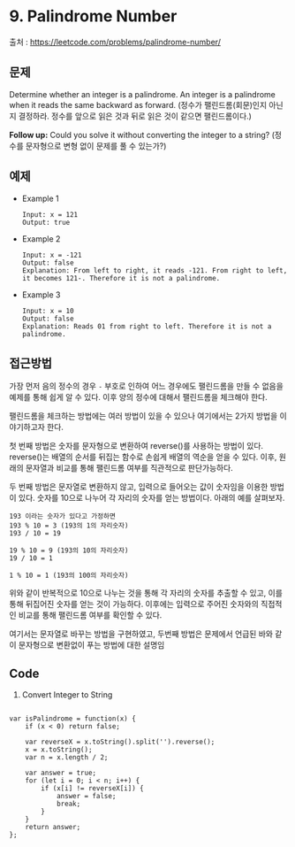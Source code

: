 # 9. Palindrome Number

출처 : https://leetcode.com/problems/palindrome-number/

## 문제

Determine whether an integer is a palindrome. An integer is a palindrome when it reads the same backward as forward.
(정수가 팰린드롬(회문)인지 아닌지 결정하라. 정수를 앞으로 읽은 것과 뒤로 읽은 것이 같으면 팰린드롬이다.)

**Follow up:**  Could you solve it without converting the integer to a string?
(정수를 문자형으로 변형 없이 문제를 풀 수 있는가?)

## 예제

- Example 1
	```
	Input: x = 121
	Output: true
	```
- Example 2
	```
	Input: x = -121
	Output: false
	Explanation: From left to right, it reads -121. From right to left, it becomes 121-. Therefore it is not a palindrome.
	```
- Example 3
	```
	Input: x = 10
	Output: false
	Explanation: Reads 01 from right to left. Therefore it is not a palindrome.
	```
	
## 접근방법

가장 먼저 음의 정수의 경우 `-` 부호로 인하여 어느 경우에도 팰린드롬을 만들 수 없음을 예제를 통해 쉽게 알 수 있다. 이후 양의 정수에 대해서 팰린드롬을 체크해야 한다.

팰린드롬을 체크하는 방법에는 여러 방법이 있을 수 있으나 여기에서는 2가지 방법을 이야기하고자 한다. 

첫 번째 방법은 숫자를 문자형으로 변환하여 reverse()를 사용하는 방법이 있다. reverse()는 배열의 순서를 뒤집는 함수로 손쉽게 배열의 역순을 얻을 수 있다. 이후, 원래의 문자열과 비교를 통해 팰린드롬 여부를 직관적으로 판단가능하다.

두 번째 방법은 문자열로 변환하지 않고, 입력으로 들어오는 값이 숫자임을 이용한 방법이 있다. 숫자를 10으로 나누어 각 자리의 숫자를 얻는 방법이다. 아래의 예를 살펴보자.
```
193 이라는 숫자가 있다고 가정하면
193 % 10 = 3 (193의 1의 자리숫자)
193 / 10 = 19

19 % 10 = 9 (193의 10의 자리숫자)
19 / 10 = 1

1 % 10 = 1 (193의 100의 자리숫자)
```
위와 같이 반복적으로 10으로 나누는 것을 통해 각 자리의 숫자를 추출할 수 있고, 이를 통해 뒤집어진 숫자를 얻는 것이 가능하다. 이후에는 입력으로 주어진 숫자와의 직접적인 비교를 통해 팰린드롬 여부를 확인할 수 있다.

여기서는 문자열로 바꾸는 방법을 구현하였고, 두번째 방법은 문제에서 언급된 바와 같이 문자형으로 변환없이 푸는 방법에 대한 설명임
 
## Code
1. Convert Integer to String
<pre>
<code>
var isPalindrome = function(x) {
    if (x < 0) return false;
    
    var reverseX = x.toString().split('').reverse();
    x = x.toString();
    var n = x.length / 2;
    
    var answer = true;
    for (let i = 0; i < n; i++) {
        if (x[i] != reverseX[i]) {
            answer = false;
            break;
        }
    }
    return answer;
};
</code>
</pre>

